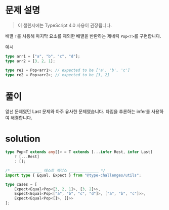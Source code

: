 # 문제 설명

> 이 챌린지에는 TypeScript 4.0 사용이 권장됩니다.

배열 `T`를 사용해 마지막 요소를 제외한 배열을 반환하는 제네릭 `Pop<T>`를 구현합니다.

예시

```ts
type arr1 = ["a", "b", "c", "d"];
type arr2 = [3, 2, 1];

type re1 = Pop<arr1>; // expected to be ['a', 'b', 'c']
type re2 = Pop<arr2>; // expected to be [3, 2]
```

# 풀이

앞선 문제였던 Last 문제와 아주 유사한 문제였습니다. 타입을 추론하는 infer를 사용하여 해결합니다.

# solution

```ts
type Pop<T extends any[]> = T extends [...infer Rest, infer Last]
	? [...Rest]
	: [];

/* _____________ 테스트 케이스 _____________ */
import type { Equal, Expect } from "@type-challenges/utils";

type cases = [
	Expect<Equal<Pop<[3, 2, 1]>, [3, 2]>>,
	Expect<Equal<Pop<["a", "b", "c", "d"]>, ["a", "b", "c"]>>,
	Expect<Equal<Pop<[]>, []>>
];
```
